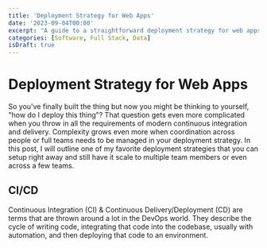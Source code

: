 ```yaml
---
title: 'Deployment Strategy for Web Apps'
date: '2023-09-04T00:00'
excerpt: "A guide to a straightforward deployment strategy for web apps using GitHub Actions and Vercel."
categories: [Software, Full Stack, Data]
isDraft: true
---
```


# Deployment Strategy for Web Apps

So you've finally built the thing but now you might be thinking to yourself, "how do I deploy this thing"? That question gets even more complicated when you throw in all the requirements of modern continuous integration and delivery. Complexity grows even more when coordination across people or full teams needs to be managed in your deployment strategy. In this post, I will outline one of my favorite deployment strategies that you can setup right away and still have it scale to multiple team members or even across a few teams.

## CI/CD

Continuous Integration (CI) & Continuous Delivery/Deployment (CD) are terms that are thrown around a lot in the DevOps world. They describe the cycle of writing code, integrating that code into the codebase, usually with automation, and then deploying that code to an environment.
